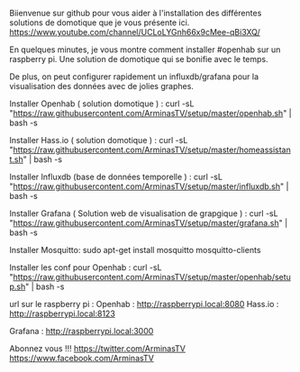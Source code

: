 Biienvenue sur github pour vous aider à l'installation des différentes solutions de domotique que je vous présente ici.
https://www.youtube.com/channel/UCLoLYGnh66x9cMee-qBi3XQ/

En quelques minutes, je vous montre comment installer #openhab sur un raspberry pi. Une solution de domotique qui se bonifie avec le temps.

De plus, on peut configurer rapidement un influxdb/grafana pour la visualisation des données avec de jolies graphes.

Installer Openhab ( solution domotique ) : 
curl -sL "https://raw.githubusercontent.com/ArminasTV/setup/master/openhab.sh" | bash -s

Installer Hass.io ( solution domotique ) : 
curl -sL "https://raw.githubusercontent.com/ArminasTV/setup/master/homeassistant.sh" | bash -s

Installer Influxdb (base de données temporelle ) : 
curl -sL "https://raw.githubusercontent.com/ArminasTV/setup/master/influxdb.sh" | bash -s

Installer Grafana ( Solution web de visualisation de grapgique ) : 
curl -sL "https://raw.githubusercontent.com/ArminasTV/setup/master/grafana.sh" | bash -s

Installer Mosquitto: 
sudo apt-get install mosquitto mosquitto-clients

Installer les conf pour Openhab : 
curl -sL "https://raw.githubusercontent.com/ArminasTV/setup/master/openhab/setup.sh" | bash -s

url sur le raspberry pi : 
Openhab   : http://raspberrypi.local:8080
Hass.io   : http://raspberrypi.local:8123

Grafana   : http://raspberrypi.local:3000

Abonnez vous !!!
https://twitter.com/ArminasTV
https://www.facebook.com/ArminasTV

